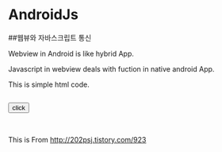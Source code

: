 # AndroidJs
##웹뷰와 자바스크립트 통신

 Webview in Android is like hybrid App.
 
 Javascript in webview deals with fuction in native android App.
 
 
 This is simple html code.
 
 <code>
<input type="button" value="click" onClick="showAndroidToast('im parameter value')" />
<script type="text/javascript">
    function showAndroidToast(toast) {
        Android.showToast(toast);
    }
</script>
</code>
<br>

This is From
<http://202psj.tistory.com/923>



